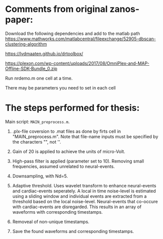 # Comments from original zanos-paper: 
Download the following dependencies and add to the matlab path
<https://www.mathworks.com/matlabcentral/fileexchange/52905-dbscan-clustering-algorithm>

<https://lvdmaaten.github.io/drtoolbox/>

<https://plexon.com/wp-content/uploads/2017/08/OmniPlex-and-MAP-Offline-SDK-Bundle_0.zip>

Run nrdemo.m one cell at a time.

There may be parameters you need to set in each cell

# The steps performed for thesis:
Main script: ```MAIN_preprocess.m```.
1. .plx-file coversion to .mat files as done by firts cell in "MAIN_preprocess.m". 
Note that file-name inputs must be specified by the characters "", not ''. 

2. Gain of 20 is applied to achieve the units of micro-Volt.

3. High-pass filter is applied (parameter set to 10). Removing small frequencies, assumed unrelated to neural-events. 

4. Downsampling, with Nd=5.

5. Adaptive threshold. Uses wavelet transform to enhance neural-events and cardiac-events seperately. 
A local in time noise-level is estimated using a sliding window and individual events are extracted from a 
threshold based on the local noise-level. Neural-events that co-occure with cardiac-events are disregarded. 
This results in an array of waveforms with corresponding timestamps.

6. Removeal of non-unique timestamps. 

7. Save the found waveforms and corresponding timestamps. 

